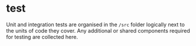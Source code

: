 # test

Unit and integration tests are organised in the `/src` folder logically next to the units of code they cover. Any additional or shared components required for testing are collected here.